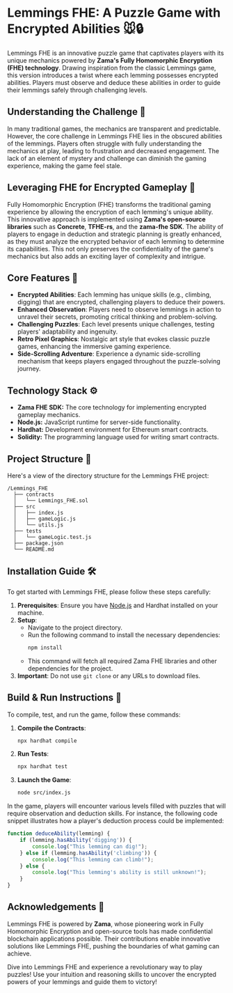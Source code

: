 # Lemmings FHE: A Puzzle Game with Encrypted Abilities 🐭🔒

Lemmings FHE is an innovative puzzle game that captivates players with its unique mechanics powered by **Zama's Fully Homomorphic Encryption (FHE) technology**. Drawing inspiration from the classic Lemmings game, this version introduces a twist where each lemming possesses encrypted abilities. Players must observe and deduce these abilities in order to guide their lemmings safely through challenging levels.

## Understanding the Challenge 🎯

In many traditional games, the mechanics are transparent and predictable. However, the core challenge in Lemmings FHE lies in the obscured abilities of the lemmings. Players often struggle with fully understanding the mechanics at play, leading to frustration and decreased engagement. The lack of an element of mystery and challenge can diminish the gaming experience, making the game feel stale.

## Leveraging FHE for Encrypted Gameplay 🔑

Fully Homomorphic Encryption (FHE) transforms the traditional gaming experience by allowing the encryption of each lemming's unique ability. This innovative approach is implemented using **Zama's open-source libraries** such as **Concrete**, **TFHE-rs**, and the **zama-fhe SDK**. The ability of players to engage in deduction and strategic planning is greatly enhanced, as they must analyze the encrypted behavior of each lemming to determine its capabilities. This not only preserves the confidentiality of the game's mechanics but also adds an exciting layer of complexity and intrigue.

## Core Features 🌟

- **Encrypted Abilities**: Each lemming has unique skills (e.g., climbing, digging) that are encrypted, challenging players to deduce their powers.
- **Enhanced Observation**: Players need to observe lemmings in action to unravel their secrets, promoting critical thinking and problem-solving.
- **Challenging Puzzles**: Each level presents unique challenges, testing players' adaptability and ingenuity.
- **Retro Pixel Graphics**: Nostalgic art style that evokes classic puzzle games, enhancing the immersive gaming experience.
- **Side-Scrolling Adventure**: Experience a dynamic side-scrolling mechanism that keeps players engaged throughout the puzzle-solving journey.

## Technology Stack ⚙️

- **Zama FHE SDK:** The core technology for implementing encrypted gameplay mechanics.
- **Node.js:** JavaScript runtime for server-side functionality.
- **Hardhat:** Development environment for Ethereum smart contracts.
- **Solidity:** The programming language used for writing smart contracts.

## Project Structure 📁

Here's a view of the directory structure for the Lemmings FHE project:

```
/Lemmings_FHE
  ├── contracts
  │   └── Lemmings_FHE.sol
  ├── src
  │   ├── index.js
  │   ├── gameLogic.js
  │   └── utils.js
  ├── tests
  │   └── gameLogic.test.js
  ├── package.json
  └── README.md
```

## Installation Guide 🛠️

To get started with Lemmings FHE, please follow these steps carefully:

1. **Prerequisites**: Ensure you have [Node.js](https://nodejs.org) and Hardhat installed on your machine.
2. **Setup**:
   - Navigate to the project directory.
   - Run the following command to install the necessary dependencies:
     ```bash
     npm install
     ```
   - This command will fetch all required Zama FHE libraries and other dependencies for the project.
3. **Important**: Do not use `git clone` or any URLs to download files.

## Build & Run Instructions 🚀

To compile, test, and run the game, follow these commands:

1. **Compile the Contracts**:
   ```bash
   npx hardhat compile
   ```
  
2. **Run Tests**:
   ```bash
   npx hardhat test
   ```

3. **Launch the Game**:
   ```bash
   node src/index.js
   ```

In the game, players will encounter various levels filled with puzzles that will require observation and deduction skills. For instance, the following code snippet illustrates how a player's deduction process could be implemented:

```javascript
function deduceAbility(lemming) {
    if (lemming.hasAbility('digging')) {
        console.log("This lemming can dig!");
    } else if (lemming.hasAbility('climbing')) {
        console.log("This lemming can climb!");
    } else {
        console.log("This lemming's ability is still unknown!");
    }
}
```

## Acknowledgements 🙏

Lemmings FHE is powered by **Zama**, whose pioneering work in Fully Homomorphic Encryption and open-source tools has made confidential blockchain applications possible. Their contributions enable innovative solutions like Lemmings FHE, pushing the boundaries of what gaming can achieve.

Dive into Lemmings FHE and experience a revolutionary way to play puzzles! Use your intuition and reasoning skills to uncover the encrypted powers of your lemmings and guide them to victory!